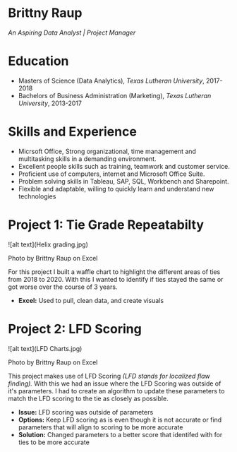 # Brittny Raup
*An Aspiring Data Analyst | Project Manager*

# Education
* Masters of Science (Data Analytics), *Texas Lutheran University*, 2017-2018
* Bachelors of Business Administration (Marketing), *Texas Lutheran University*, 2013-2017

# Skills and Experience
* Micrsoft Office, Strong organizational, time management and multitasking skills in a demanding environment.
* Excellent people skills such as training, teamwork and customer service.
*	Proficient use of computers, internet and Microsoft Office Suite.
*	Problem solving skills in Tableau, SAP, SQL, Workbench and Sharepoint.
*	Flexible and adaptable, willing to quickly learn and understand new technologies



# Project 1: Tie Grade Repeatabilty 
![alt text](Helix grading.jpg)

Photo by Brittny Raup on Excel
 
For this project I built a waffle chart to highlight the different areas of ties from 2018 to 2020. With this I wanted to identify if ties stayed the same or got worse over the course of 3 years. 
* **Excel:** Used to pull, clean data, and create visuals

# Project 2: LFD Scoring
![alt text](LFD Charts.jpg)

Photo by Brittny Raup on Excel
  
This project makes use of LFD Scoring *(LFD stands for localized flaw finding).* With this we had an issue where the LFD Scoring was outside of it's parameters. I had to create an algorithm to update these parameters to match the LFD scoring to the tie as closely as possible. 
* **Issue:** LFD scoring was outside of parameters
* **Options:** Keep LFD scoring as is even though it is not accurate or find parameters that will align to scoring to be more accurate
* **Solution:** Changed parameters to a better score that identifed with for ties to be more accurate

